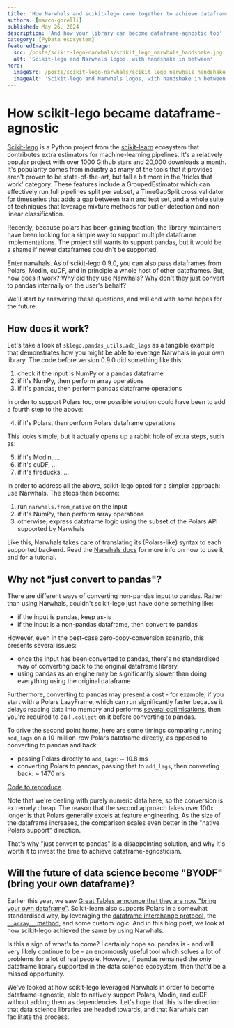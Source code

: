 ```yaml
---
title: 'How Narwhals and scikit-lego came together to achieve dataframe-agnosticism'
authors: [marco-gorelli]
published: May 26, 2024
description: 'And how your library can become dataframe-agnostic too'
category: [PyData ecosystem]
featuredImage:
  src: /posts/scikit-lego-narwhals/scikit_lego_narwhals_handshake.jpg
  alt: 'Scikit-lego and Narwhals logos, with handshake in between'
hero:
  imageSrc: /posts/scikit-lego-narwhals/scikit_lego_narwhals_handshake.jpg
  imageAlt: 'Scikit-lego and Narwhals logos, with handshake in between'
---
```


# How scikit-lego became dataframe-agnostic

[Scikit-lego](https://github.com/koaning/scikit-lego) is a Python project from the [scikit-learn](https://scikit-learn.org/stable/) ecosystem that contributes extra estimators for machine-learning pipelines.
It's a relatively popular project with over 1000 Github stars and 20,000 downloads a month.
It's popularity comes from industry as many of the tools that it provides aren't proven to be state-of-the-art,
but fall a bit more in the 'tricks that work' category. These features include a GroupedEstimator which
can effectively run full pipelines split per subset, a TimeGapSplit cross validator for timeseries
that adds a gap between train and test set, and a whole suite of techniques that leverage mixture methods
for outlier detection and non-linear classification.

Recently, because polars has been gaining traction, the library maintainers have been looking for a simple way to support multiple dataframe implementations. The project still wants to support pandas, but it would be a shame if newer dataframes couldn't be supported.

Enter narwhals. As of scikit-lego 0.9.0, you can also pass dataframes from Polars, Modin, cuDF, and in principle a whole host
of other dataframes.
But, how does it work? Why did they use Narwhals?
Why don't they just
convert to pandas internally on the user's behalf?

We'll start by answering these questions, and will end with some hopes for the future.

## How does it work?

Let's take a look at `sklego.pandas_utils.add_lags` as a tangible example that demonstrates how you might be able to leverage Narwhals in your own library. The code before version 0.9.0 did something like this:

1. check if the input is NumPy or a pandas dataframe
2. if it's NumPy, then perform array operations
3. if it's pandas, then perform pandas dataframe operations

In order to support Polars too, one possible solution could have been to add a fourth step to
the above:

4. if it's Polars, then perform Polars dataframe operations

This looks simple, but it actually opens up a rabbit hole of extra steps, such as:

5. if it's Modin, ...
6. if it's cuDF, ...
7. if it's fireducks, ...

In order to address all the above, scikit-lego opted for a simpler approach: use Narwhals.
The steps then become:

1. run `narwhals.from_native` on the input
2. if it's NumPy, then perform array operations
3. otherwise, express dataframe logic using the subset of the Polars API supported by Narwhals

Like this, Narwhals takes care of translating its (Polars-like) syntax to each
supported backend. Read the [Narwhals docs](https://narwhals-dev.github.io/narwhals) for more
info on how to use it, and for a tutorial.

## Why not "just convert to pandas"?

There are different ways of converting non-pandas input to pandas. Rather than using Narwhals,
couldn't scikit-lego just have done something like:

- if the input is pandas, keep as-is
- if the input is a non-pandas dataframe, then convert to pandas

However, even in the best-case zero-copy-conversion scenario, this presents several issues:

- once the input has been converted to pandas, there's no standardised way of converting back to
  the original dataframe library.
- using pandas as an engine may be significantly slower than doing everything using the original
  dataframe

Furthermore, converting to pandas may present a cost - for example, if you start with a Polars
LazyFrame, which can run significantly faster because it delays reading data into memory and performs
[several optimisations](https://docs.pola.rs/user-guide/lazy/optimizations/),
then you're required to call `.collect` on it before converting to pandas.

To drive the second point home, here are some timings comparing running `add_lags` on a
10-million-row Polars dataframe directly, as opposed to converting to pandas and back:

- passing Polars directly to `add_lags`:  ~ 10.8 ms
- converting Polars to pandas, passing that to `add_lags`, then converting back: ~ 1470 ms

[Code to reproduce](https://gist.github.com/MarcoGorelli/1da1971063caf0b3e5133f5dfba3315b).

Note that we're dealing with purely numeric data here, so the conversion is extremely cheap.
The reason that the second approach takes over 100x longer is that Polars generally excels at
feature engineering. As the size of the dataframe increases, the comparison
scales even better in the "native Polars support" direction.

That's why "just convert to pandas" is a disappointing solution, and why it's worth it to
invest the time to achieve dataframe-agnosticism.

## Will the future of data science become "BYODF" (bring your own dataframe)?

Earlier this year, we saw [Great Tables announce that they are now "bring your own dataframe"](https://posit-dev.github.io/great-tables/blog/bring-your-own-df/).
Scikit-learn also supports Polars in a somewhat standardised way, by leveraging the [dataframe interchange protocol](https://data-apis.org/dataframe-protocol/latest/), the [`__array__` method](https://numpy.org/devdocs/user/basics.interoperability.html), and
some custom logic. And in this blog post, we look at how scikit-lego achieved the same by using Narwhals.

Is this a sign of what's to come? I certainly hope so. pandas is - and will very likely continue to be -
an enormously useful tool which solves a lot of problems for a lot of real people. 
However, if pandas remained the _only_ dataframe library supported in the data science
ecosystem, then that'd be a missed opportunity.

We've looked at how scikit-lego leveraged Narwhals in order to become dataframe-agnostic,
able to natively support Polars, Modin, and cuDF without adding them as dependencies.
Let's hope that this is the direction that data science libraries are headed towards, and that Narwhals
can facilitate the process.
